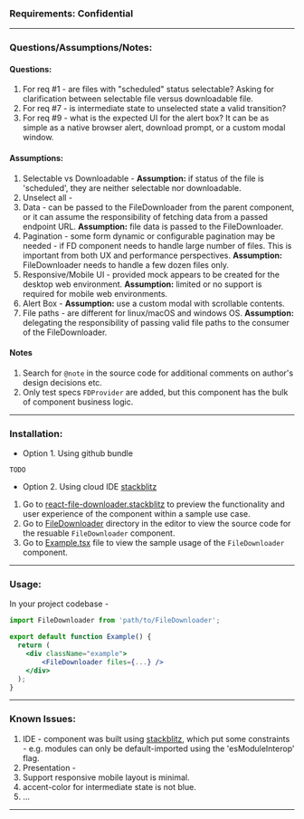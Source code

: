 ### Requirements: **Confidential**

---

### Questions/Assumptions/Notes:

#### Questions:

1. For req #1 - are files with "scheduled" status selectable? Asking for clarification between selectable file versus downloadable file.
2. For req #7 - is intermediate state to unselected state a valid transition?
3. For req #9 - what is the expected UI for the alert box? It can be as simple as a native browser alert, download prompt, or a custom modal window.

#### Assumptions:

1. Selectable vs Downloadable - **Assumption:** if status of the file is 'scheduled', they are neither selectable nor downloadable.
2. Unselect all -
3. Data - can be passed to the FileDownloader from the parent component, or it can assume the responsibility of fetching data from a passed endpoint URL. **Assumption:** file data is passed to the FileDownloader.
4. Pagination - some form dynamic or configurable pagination may be needed - if FD component needs to handle large number of files. This is important from both UX and performance perspectives. **Assumption:** FileDownloader needs to handle a few dozen files only.
5. Responsive/Mobile UI - provided mock appears to be created for the desktop web environment. **Assumption:** limited or no support is required for mobile web environments.
6. Alert Box - **Assumption:** use a custom modal with scrollable contents.
7. File paths - are different for linux/macOS and windows OS. **Assumption:** delegating the responsibility of passing valid file paths to the consumer of the FileDownloader.

#### Notes

1. Search for `@note` in the source code for additional comments on author's design decisions etc.
2. Only test specs `FDProvider` are added, but this component has the bulk of component business logic.

---

### Installation:

- Option 1. Using github bundle

```
TODO
```

- Option 2. Using cloud IDE [stackblitz](https://stackblitz.com/edit/react-file-downloader)

1. Go to [react-file-downloader.stackblitz](https://react-file-downloader.stackblitz.io/) to preview the functionality and user experience of the component within a sample use case.
2. Go to [FileDownloader](https://stackblitz.com/edit/react-file-downloader?file=FileDownloader) directory in the editor to view the source code for the resuable `FileDownloader` component.
3. Go to [Example.tsx](https://stackblitz.com/edit/react-file-downloader?file=Example.tsx) file to view the sample usage of the `FileDownloader` component.

---

### Usage:

In your project codebase -

```jsx
import FileDownloader from 'path/to/FileDownloader';

export default function Example() {
  return (
    <div className="example">
        <FileDownloader files={...} />
    </div>
  );
}
```

---

### Known Issues:

1. IDE - component was built using [stackblitz](https://stackblitz.com/edit/react-file-downloader), which put some constraints - e.g. modules can only be default-imported using the 'esModuleInterop' flag.
2. Presentation -
3. Support responsive mobile layout is minimal.
4. accent-color for intermediate state is not blue.
5. ...

---
